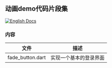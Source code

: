 ## 动画demo代码片段集

[![English Docs](https://img.shields.io/badge/Docs-English-green?style=flat-square)](README.md)

### 内容
| 文件          |  描述      |
|---------------|----------------------|
| fade_button.dart | 实现一个基本的登录界面     |
